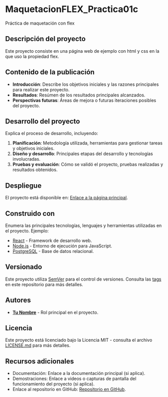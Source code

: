 # MaquetacionFLEX_Practica01c

Práctica de maquetación con flex

## Descripción del proyecto

Este proyecto consiste en una página web de ejemplo con html y css en la que uso la propiedad flex.
## Contenido de la publicación

- **Introducción**: Describe los objetivos iniciales y las razones principales para realizar este proyecto.
- **Resultados**: Resúmen de los resultados principales alcanzados.
- **Perspectivas futuras**: Áreas de mejora o futuras iteraciones posibles del proyecto.

## Desarrollo del proyecto

Explica el proceso de desarrollo, incluyendo:

1. **Planificación**: Metodología utilizada, herramientas para gestionar tareas y objetivos iniciales.
2. **Diseño y desarrollo**: Principales etapas del desarrollo y tecnologías involucradas.
3. **Pruebas y evaluación**: Cómo se validó el proyecto, pruebas realizadas y resultados obtenidos.

## Despliegue

El proyecto está disponible en: [Enlace a la página principal](URL_DE_DESPLIEGUE).

## Construido con

Enumera las principales tecnologías, lenguajes y herramientas utilizadas en el proyecto. Ejemplo:

- [React](https://reactjs.org/) - Framework de desarrollo web.
- [Node.js](https://nodejs.org/) - Entorno de ejecución para JavaScript.
- [PostgreSQL](https://www.postgresql.org/) - Base de datos relacional.

## Versionado

Este proyecto utiliza [SemVer](https://semver.org/lang/es/) para el control de versiones. Consulta las [tags](URL_DE_TAGS) en este repositorio para más detalles.

## Autores

- **[Tu Nombre](https://github.com/TU_GITHUB)** - Rol principal en el proyecto.

## Licencia

Este proyecto está licenciado bajo la Licencia MIT - consulta el archivo [LICENSE.md](LICENSE.md) para más detalles.

## Recursos adicionales

- Documentación: Enlace a la documentación principal (si aplica).
- Demostraciones: Enlace a videos o capturas de pantalla del funcionamiento del proyecto (si aplica).
- Enlace al repositorio en GitHub: [Repositorio en GitHub](URL_DEL_REPOSITORIO).
